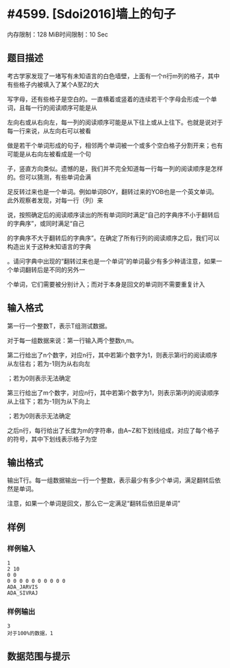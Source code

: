 # #4599. [Sdoi2016]墙上的句子

内存限制：128 MiB时间限制：10 Sec

## 题目描述

考古学家发现了一堵写有未知语言的白色墙壁，上面有一个n行m列的格子，其中有些格子内被填入了某个A至Z的大

写字母，还有些格子是空白的。一直横着或竖着的连续若干个字母会形成一个单词，且每一行的阅读顺序可能是从

左向右或从右向左，每一列的阅读顺序可能是从下往上或从上往下。也就是说对于每一行来说，从左向右可以被看

做是若干个单词形成的句子，相邻两个单词被一个或多个空白格子分割开来；也有可能是从右向左被看成是一个句

子，竖直方向类似。遗憾的是，我们并不完全知道每一行每一列的阅读顺序是怎样的。但可以猜测，有些单词会满

足反转过来也是一个单词。例如单词BOY，翻转过来的YOB也是一个英文单词。此外观察者发现，对每一行（列）来

说，按照确定后的阅读顺序读出的所有单词同时满足&ldquo;自己的字典序不小于翻转后的字典序&rdquo;，或同时满足&ldquo;自己

的字典序不大于翻转后的字典序&rdquo;。在确定了所有行列的阅读顺序之后，我们可以构造出关于这种未知语言的字典

。请问字典中出现的&ldquo;翻转过来也是一个单词&rdquo;的单词最少有多少种请注意，如果一个单词翻转后是不同的另外一

个单词，它们需要被分别计入；而对于本身是回文的单词则不需要重复计入

## 输入格式

第一行一个整数T，表示T组测试数据。

对于每一组数据来说：第一行输入两个整数n,m。

第二行给出了n个数字，对应n行，其中若第i个数字为1，则表示第i行的阅读顺序从左往右；若为-1则为从右向左

；若为0则表示无法确定

第三行给出了m个数字，对应n行，其中若第i个数字为1，则表示第i列的阅读顺序从上往下；若为-1则为从下向上

；若为0则表示无法确定

之后n行，每行给出了长度为m的字符串，由A~Z和下划线组成，对应了每个格子的符号，其中下划线表示格子为空

## 输出格式

输出T行。每一组数据输出一行一个整数，表示最少有多少个单词，满足翻转后依然是单词。

注意，如果一个单词是回文，那么它一定满足&ldquo;翻转后依旧是单词&rdquo;

## 样例

### 样例输入

    
    1
    2 10
    0 0
    0 0 0 0 0 0 0 0 0 0 
    ADA_JARVIS
    ADA_SIVRAJ
    

### 样例输出

    
    3
    对于100%的数据，1
    

## 数据范围与提示
